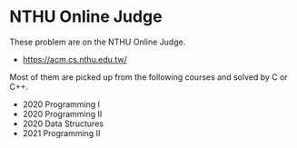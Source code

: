 # NTHU Online Judge

These problem are on the NTHU Online Judge.
 - https://acm.cs.nthu.edu.tw/

Most of them are picked up from the following courses and solved by C or C++.
- 2020 Programming I
- 2020 Programming II
- 2020 Data Structures
- 2021 Programming II